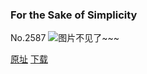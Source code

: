 ### For the Sake of Simplicity
No.2587
![图片不见了~~~](https://imgs.xkcd.com/comics/for_the_sake_of_simplicity.png)

[原址](https://xkcd.com//2587) [下载](https://imgs.xkcd.com/comics/for_the_sake_of_simplicity.png)

